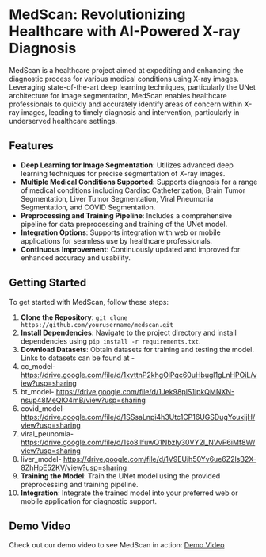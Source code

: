 # MedScan: Revolutionizing Healthcare with AI-Powered X-ray Diagnosis

MedScan is a healthcare project aimed at expediting and enhancing the diagnostic process for various medical conditions using X-ray images. Leveraging state-of-the-art deep learning techniques, particularly the UNet architecture for image segmentation, MedScan enables healthcare professionals to quickly and accurately identify areas of concern within X-ray images, leading to timely diagnosis and intervention, particularly in underserved healthcare settings.

## Features

- **Deep Learning for Image Segmentation**: Utilizes advanced deep learning techniques for precise segmentation of X-ray images.
- **Multiple Medical Conditions Supported**: Supports diagnosis for a range of medical conditions including Cardiac Catheterization, Brain Tumor Segmentation, Liver Tumor Segmentation, Viral Pneumonia Segmentation, and COVID Segmentation.
- **Preprocessing and Training Pipeline**: Includes a comprehensive pipeline for data preprocessing and training of the UNet model.
- **Integration Options**: Supports integration with web or mobile applications for seamless use by healthcare professionals.
- **Continuous Improvement**: Continuously updated and improved for enhanced accuracy and usability.

## Getting Started

To get started with MedScan, follow these steps:

1. **Clone the Repository**: `git clone https://github.com/yourusername/medscan.git`
2. **Install Dependencies**: Navigate to the project directory and install dependencies using `pip install -r requirements.txt`.
3. **Download Datasets**: Obtain datasets for training and testing the model. Links to datasets can be found at -
4. cc_model- https://drive.google.com/file/d/1xvttnP2khgOlPqc60uHbugl1gLnHPOiL/view?usp=sharing
5. bt_model- https://drive.google.com/file/d/1Jek98plS1lpkQMNXN-nsup48MeQlO4mB/view?usp=sharing
6. covid_model- https://drive.google.com/file/d/1SSsaLnpi4h3Utc1CP16UGSDugYouxjjH/view?usp=sharing
7. viral_peunomia- https://drive.google.com/file/d/1so8IlfuwQ1NbzIy30VY2l_NVvP6iMf8W/view?usp=sharing
8. liver_model- https://drive.google.com/file/d/1V9EUjh50Yv6ue6Z2lsB2X-8ZhHpE52KV/view?usp=sharing
9. **Training the Model**: Train the UNet model using the provided preprocessing and training pipeline.
10. **Integration**: Integrate the trained model into your preferred web or mobile application for diagnostic support.

## Demo Video

Check out our demo video to see MedScan in action: [Demo Video]([link_to_demo_video](https://youtu.be/Mg66Uh-qmLg))


